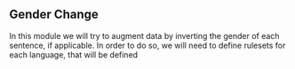 ## Gender Change
In this module we will try to augment data by inverting the gender of each sentence, if applicable. In order
to do so, we will need to define rulesets for each language, that will be defined 
